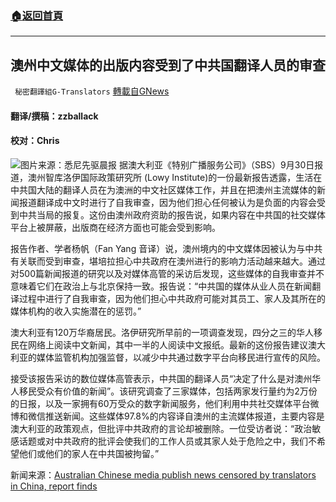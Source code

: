 ###  [:house:返回首頁](https://github.com/ourhimalayas/txt)
---


## 澳州中文媒体的出版内容受到了中共国翻译人员的审查
` 秘密翻譯組G-Translators` [轉載自GNews](https://gnews.org/zh-hans/1566270/)

#### 翻译/撰稿：zzballack

#### 校对：Chris
![](https://assets.gnews.org/wp-content/uploads/2021/10/图片1.png)图片来源：悉尼先驱晨报
据澳大利亚《特别广播服务公司》（SBS）9月30日报道，澳州智库洛伊国际政策研究所 (Lowy Institute)的一份最新报告透露，生活在中共国大陆的翻译人员在为澳洲的中文社区媒体工作，并且在把澳州主流媒体的新闻报道翻译成中文时进行了自我审查，因为他们担心任何被认为是负面的内容会受到中共当局的报复。这份由澳州政府资助的报告说，如果内容在中共国的社交媒体平台上被屏蔽，出版商在经济方面也可能会受到影响。

报告作者、学者杨帆（Fan Yang 音译）说，澳州境内的中文媒体因被认为与中共有关联而受到审查，堪培拉担心中共政府在澳州进行的影响力活动越来越大。通过对500篇新闻报道的研究以及对媒体高管的采访后发现，这些媒体的自我审查并不意味着它们在政治上与北京保持一致。报告说：“中共国的媒体从业人员在新闻翻译过程中进行了自我审查，因为他们担心中共政府可能对其员工、家人及其所在的媒体机构的收入实施潜在的惩罚。”

澳大利亚有120万华裔居民。洛伊研究所早前的一项调查发现，四分之三的华人移民在网络上阅读中文新闻，其中一半的人阅读中文报纸。最新的这份报告建议澳大利亚的媒体监管机构加强监督，以减少中共通过数字平台向移民进行宣传的风险。

接受该报告采访的数位媒体高管表示，中共国的翻译人员“决定了什么是对澳州华人移民受众有价值的新闻”。该研究调查了三家媒体，包括两家发行量约为2万份的日报，以及一家拥有60万受众的数字新闻服务，他们利用中共社交媒体平台微博和微信推送新闻。这些媒体97.8%的内容译自澳州的主流媒体报道，主要内容是澳大利亚的政策观点，但批评中共政府的言论却被删除。一位受访者说：“政治敏感话题或对中共政府的批评会使我们的工作人员或其家人处于危险之中，我们不希望他们或他们的家人在中共国被拘留。”

新闻来源：[Australian Chinese media publish news censored by translators in China, report finds](https://www.sbs.com.au/news/australian-chinese-media-publish-news-censored-by-translators-in-china-report-finds/4bc49ce3-d8e0-48bb-a42b-bc6001be9564)
